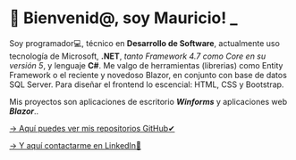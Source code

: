 # 💬 Bienvenid@, soy Mauricio! _

 Soy programador💻, técnico en **Desarrollo de Software**, actualmente uso tecnología de Microsoft, **.NET**, _tanto Framework 4.7 como Core en su versión 5_, y lenguaje **C#**. Me valgo de herramientas (librerias) como Entity Framework o el reciente y novedoso Blazor, en conjunto con base de datos SQL Server. Para diseñar el frontend lo escencial: HTML, CSS y Bootstrap.

Mis proyectos son aplicaciones de escritorio **_Winforms_** y aplicaciones web **_Blazor_**..

[-> Aquí puedes ver mis repositorios GitHub✔](https://github.com/maurigaggero?tab=repositories)

[-> Y aquí contactarme en LinkedIn📌](http://linkedin.com/in/mauriciogaggero)
